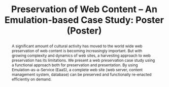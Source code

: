---
abstract: A significant amount of cultural activity has moved to the world wide web
  preservation of web content is becoming increasingly important. But with growing
  complexity and dynamics of web sites, a harvesting approach to web preservation
  has its limitations. We present a web preservation case study using a functional
  approach both for preservation and presentation. By using Emulation-as-a-Service
  (EaaS), a complete web site (web server, content management system, database) can
  be preserved and functionally re-enacted efficiently on demand.
creators:
- Dennis Wehrle
- Thomas Liebetraut
- Klaus Rechert
date: null
document_url: https://services.phaidra.univie.ac.at/api/object/o:378701/download
grand_parent: iPRES
institutions: []
keywords:
- emulation
- web preservation
landing_page_url: https://phaidra.univie.ac.at/o:378701
language: eng
layout: publication
license: CC BY-NC-SA 3.0 AT
notes_url: null
parent: iPRES 2014
publication_type: poster
size: 489870
slides_url: null
source_name: iPRES
stream_url: null
title: 'Preservation of Web Content – An Emulation-based Case Study: Poster (Poster) '
year: 2014
---